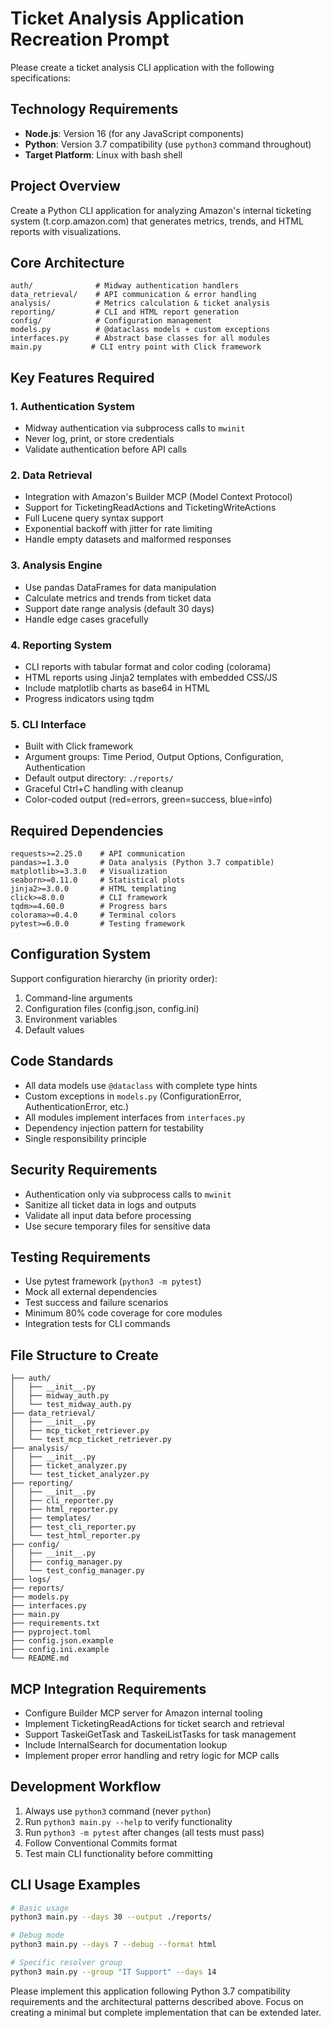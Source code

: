 # Ticket Analysis Application Recreation Prompt

Please create a ticket analysis CLI application with the following specifications:

## Technology Requirements
- **Node.js**: Version 16 (for any JavaScript components)
- **Python**: Version 3.7 compatibility (use `python3` command throughout)
- **Target Platform**: Linux with bash shell

## Project Overview
Create a Python CLI application for analyzing Amazon's internal ticketing system (t.corp.amazon.com) that generates metrics, trends, and HTML reports with visualizations.

## Core Architecture
```
auth/              # Midway authentication handlers
data_retrieval/    # API communication & error handling  
analysis/          # Metrics calculation & ticket analysis
reporting/         # CLI and HTML report generation
config/            # Configuration management
models.py          # @dataclass models + custom exceptions
interfaces.py      # Abstract base classes for all modules
main.py           # CLI entry point with Click framework
```

## Key Features Required

### 1. Authentication System
- Midway authentication via subprocess calls to `mwinit`
- Never log, print, or store credentials
- Validate authentication before API calls

### 2. Data Retrieval
- Integration with Amazon's Builder MCP (Model Context Protocol)
- Support for TicketingReadActions and TicketingWriteActions
- Full Lucene query syntax support
- Exponential backoff with jitter for rate limiting
- Handle empty datasets and malformed responses

### 3. Analysis Engine
- Use pandas DataFrames for data manipulation
- Calculate metrics and trends from ticket data
- Support date range analysis (default 30 days)
- Handle edge cases gracefully

### 4. Reporting System
- CLI reports with tabular format and color coding (colorama)
- HTML reports using Jinja2 templates with embedded CSS/JS
- Include matplotlib charts as base64 in HTML
- Progress indicators using tqdm

### 5. CLI Interface
- Built with Click framework
- Argument groups: Time Period, Output Options, Configuration, Authentication
- Default output directory: `./reports/`
- Graceful Ctrl+C handling with cleanup
- Color-coded output (red=errors, green=success, blue=info)

## Required Dependencies
```
requests>=2.25.0    # API communication
pandas>=1.3.0       # Data analysis (Python 3.7 compatible)
matplotlib>=3.3.0   # Visualization
seaborn>=0.11.0     # Statistical plots
jinja2>=3.0.0       # HTML templating
click>=8.0.0        # CLI framework
tqdm>=4.60.0        # Progress bars
colorama>=0.4.0     # Terminal colors
pytest>=6.0.0       # Testing framework
```

## Configuration System
Support configuration hierarchy (in priority order):
1. Command-line arguments
2. Configuration files (config.json, config.ini)
3. Environment variables
4. Default values

## Code Standards
- All data models use `@dataclass` with complete type hints
- Custom exceptions in `models.py` (ConfigurationError, AuthenticationError, etc.)
- All modules implement interfaces from `interfaces.py`
- Dependency injection pattern for testability
- Single responsibility principle

## Security Requirements
- Authentication only via subprocess calls to `mwinit`
- Sanitize all ticket data in logs and outputs
- Validate all input data before processing
- Use secure temporary files for sensitive data

## Testing Requirements
- Use pytest framework (`python3 -m pytest`)
- Mock all external dependencies
- Test success and failure scenarios
- Minimum 80% code coverage for core modules
- Integration tests for CLI commands

## File Structure to Create
```
├── auth/
│   ├── __init__.py
│   ├── midway_auth.py
│   └── test_midway_auth.py
├── data_retrieval/
│   ├── __init__.py
│   ├── mcp_ticket_retriever.py
│   └── test_mcp_ticket_retriever.py
├── analysis/
│   ├── __init__.py
│   ├── ticket_analyzer.py
│   └── test_ticket_analyzer.py
├── reporting/
│   ├── __init__.py
│   ├── cli_reporter.py
│   ├── html_reporter.py
│   ├── templates/
│   ├── test_cli_reporter.py
│   └── test_html_reporter.py
├── config/
│   ├── __init__.py
│   ├── config_manager.py
│   └── test_config_manager.py
├── logs/
├── reports/
├── models.py
├── interfaces.py
├── main.py
├── requirements.txt
├── pyproject.toml
├── config.json.example
├── config.ini.example
└── README.md
```

## MCP Integration Requirements
- Configure Builder MCP server for Amazon internal tooling
- Implement TicketingReadActions for ticket search and retrieval
- Support TaskeiGetTask and TaskeiListTasks for task management
- Include InternalSearch for documentation lookup
- Implement proper error handling and retry logic for MCP calls

## Development Workflow
1. Always use `python3` command (never `python`)
2. Run `python3 main.py --help` to verify functionality
3. Run `python3 -m pytest` after changes (all tests must pass)
4. Follow Conventional Commits format
5. Test main CLI functionality before committing

## CLI Usage Examples
```bash
# Basic usage
python3 main.py --days 30 --output ./reports/

# Debug mode
python3 main.py --days 7 --debug --format html

# Specific resolver group
python3 main.py --group "IT Support" --days 14
```

Please implement this application following Python 3.7 compatibility requirements and the architectural patterns described above. Focus on creating a minimal but complete implementation that can be extended later.